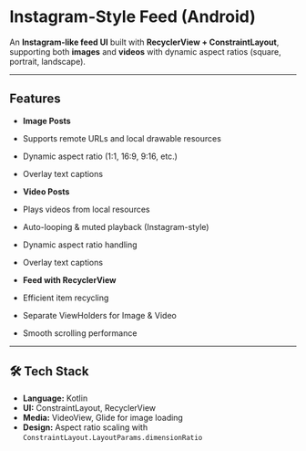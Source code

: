 #  Instagram-Style Feed (Android)

An **Instagram-like feed UI** built with **RecyclerView + ConstraintLayout**, supporting both **images** and **videos** with dynamic aspect ratios (square, portrait, landscape).   

---

## Features

-  **Image Posts**
  - Supports remote URLs and local drawable resources
  - Dynamic aspect ratio (1:1, 16:9, 9:16, etc.)
  - Overlay text captions

-  **Video Posts**
  - Plays videos from local resources
  - Auto-looping & muted playback (Instagram-style)
  - Dynamic aspect ratio handling
  - Overlay text captions

-  **Feed with RecyclerView**
  - Efficient item recycling
  - Separate ViewHolders for Image & Video
  - Smooth scrolling performance

---

## 🛠 Tech Stack

- **Language:** Kotlin  
- **UI:** ConstraintLayout, RecyclerView  
- **Media:** VideoView, Glide for image loading  
- **Design:** Aspect ratio scaling with `ConstraintLayout.LayoutParams.dimensionRatio`
